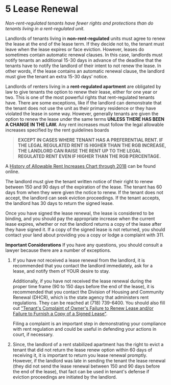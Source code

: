 # 5 Lease Renewal
*Non-rent-regulated tenants have fewer rights and protections than do tenants living in a rent-regulated unit.*

Landlords of tenants living in **non-rent-regulated** units must agree to renew the lease at the end of the lease term. If they decide not to, the tenant must leave when the lease expires or face eviction. However, leases do sometimes contain automatic renewal clauses. In this case, landlords must notify tenants an additional 15-30 days in advance of the deadline that the tenants have to notify the landlord of their intent to not renew the lease. In other words, if the lease contains an automatic renewal clause, the landlord must give the tenant an extra 15-30 days’ notice.
	
Landlords of renters living in a **rent-regulated apartment** are obligated by law to give tenants the option to renew their lease, either for one year or two. This is one of the most powerful rights that rent-regulated tenants have. There are some exceptions, like if the landlord can demonstrate that the tenant does not use the unit as their primary residence or they have violated the lease in some way. However, generally tenants are given the option to renew the lease under the same terms **UNLESS THERE HAS BEEN A CHANGE IN THE LAW.** Any rent increases must follow the legal allowable increases specified by the rent guidelines boards 

> **EXCEPT IN CASES WHERE TENANT HAS A PREFERENTIAL RENT.  IF THE LEGAL REGULATED RENT IS HIGHER THAN THE RGB INCREASE, THE LANDLORD CAN RAISE THE RENT UP TO THE LEGAL REGULATED RENT EVEN IF HIGHER THAN THE RGB PERCENTAGE.** 

A [History of Allowable Rent Increases Chart through 2018](http://www1.nyc.gov/assets/rentguidelinesboard/pdf/guidelines/aptorders2018.pdf) can be found online. 

The landlord must give the tenant written notice of their right to renew between 150 and 90 days of the expiration of the lease. The tenant has 60 days from when they were given the notice to renew. If the tenant does not accept, the landlord can seek eviction proceedings. If the tenant accepts, the landlord has 30 days to return the signed lease.

Once you have signed the lease renewal, the lease is considered to be binding, and you should pay the appropriate increase when the current lease expires, whether or not the landlord returns a copy of the lease after they have signed it. If a copy of the signed lease is not returned, you should contact your land about providing you a copy or lodge a complaint with 311.

**Important Considerations**
If you have any questions, you should consult a lawyer because there are a number of exceptions. 

1. If you have not received a lease renewal from the landlord, it is recommended that you contact the landlord immediately, ask for a lease, and notify them of YOUR desire to stay.

	Additionally, if you have not received the lease renewal during the proper time frame (90 to 150 days before the end of the lease), it is recommended that you contact the Division of Housing and Community Renewal (DHCR), which is the state agency that administers rent regulations. They can be reached at (718) 739-6400. You should also fill out ["Tenant's Complaint of Owner's Failure to Renew Lease and/or Failure to Furnish a Copy of a Signed Lease"](http://www.nyshcr.org/Forms/Rent/).


	Filing a complaint is an important step in demonstrating your compliance with rent regulation and could be useful in defending your actions in court, if necessary. 

2. Since, the landlord of a rent stabilized apartment has the right to evict a tenant that did not return the lease renew option within 60 days of receiving it, it is important to return you lease renewal promptly. However, if the landlord was late in sending the tenant the lease renewal (they did not send the lease renewal between 150 and 90 days before the end of the lease), that fact can be used in tenant's defense if eviction proceedings are initiated by the landlord.

